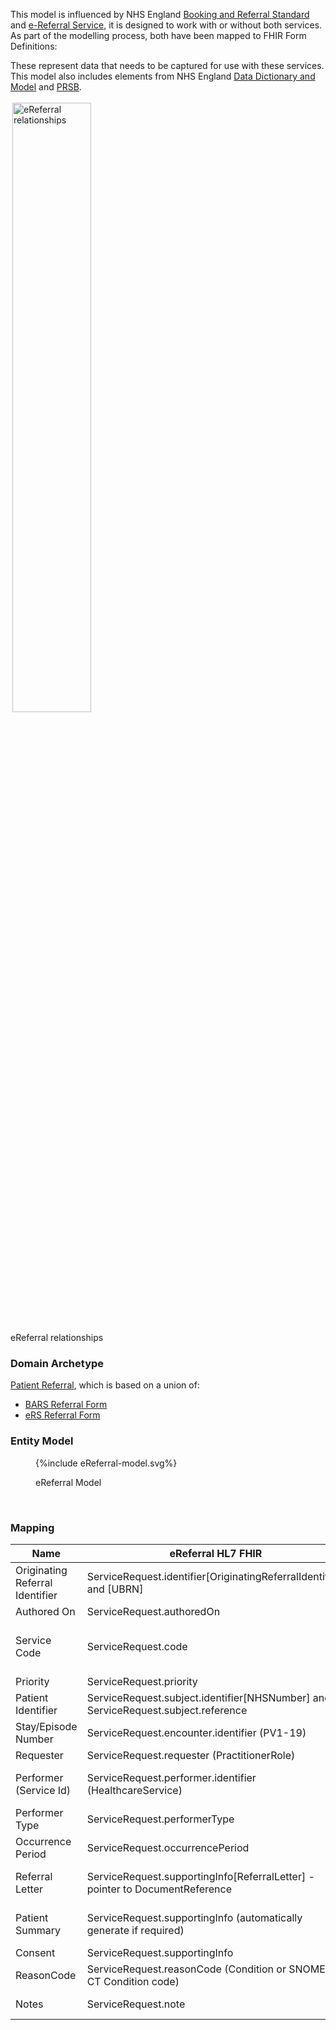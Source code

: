 
This model is influenced by NHS England [Booking and Referral Standard](https://digital.nhs.uk/services/booking-and-referral-standard) and [e-Referral Service](https://digital.nhs.uk/services/e-referral-service), it is designed to work with or without both services.
As part of the modelling process, both have been mapped to FHIR Form Definitions:



These represent data that needs to be captured for use with these services. This model also includes elements from NHS England [Data Dictionary and Model](https://www.datadictionary.nhs.uk/) and [PRSB](https://theprsb.org/standards/#). 

<img style="padding:3px;width:50%;" src="eRequesting relationship to other standards.drawio.png" alt="eReferral relationships"/>
<br clear="all">
<p class="figureTitle">eReferral relationships</p> 

### Domain Archetype

[Patient Referral](Questionnaire-PatientReferral.html), which is based on a union of: 

- [BARS Referral Form](Questionnaire-BARS-Referral-Form.html)
- [eRS Referral Form](Questionnaire-eRS-Referral-Request.html)

### Entity Model

<figure>
{%include eReferral-model.svg%}
<p id="fX.X.X.X-X" class="figureTitle">eReferral Model</p>
</figure>
<br clear="all">

### Mapping

| Name                            | eReferral HL7 FHIR                                                                   | BARS                                                                              | eRS                                          | REF_I12           | 
|---------------------------------|--------------------------------------------------------------------------------------|-----------------------------------------------------------------------------------|----------------------------------------------|-------------------|
| Originating Referral Identifier | ServiceRequest.identifier[OriginatingReferralIdentifier] and [UBRN]                  |                                                                                   | ServiceRequest.identifier[UBRN]              | RF1-6 and RF1-11  |
| Authored On                     | ServiceRequest.authoredOn                                                            |                                                                                   |                                              | RF1-7             |
| Service Code                    | ServiceRequest.code                                                                  | Task.code                                                                         |                                              | RF1-3 (or OBR-4?) |
| Priority                        | ServiceRequest.priority                                                              |                                                                                   |                                              | RF1-2             |
| Patient Identifier              | ServiceRequest.subject.identifier[NHSNumber] and/or ServiceRequest.subject.reference | ServiceRequest.subject.reference                                                  | ServiceRequest.subject.identifier[NHSNumber] | PID-3             | 
| Stay/Episode Number             | ServiceRequest.encounter.identifier (PV1-19)                                         | n/a - reference to clinical encounter required                                    | n/a                                          | PV1-19            |  
| Requester                       | ServiceRequest.requester (PractitionerRole)                                          | ServiceRequest.requester                                                          | ServiceRequest.requester (PractitionerRole)  | PV1               | 
| Performer (Service Id)          | ServiceRequest.performer.identifier (HealthcareService)                              | ServiceRequest.performer.reference (HealthcareService) \n Directory of Service Id | Relates to Service Search and eRS Service Id |                   | 
| Performer Type                  | ServiceRequest.performerType                                                         | n/a                                                                               | ServiceRequest.performerType (eRS Specialty) |                   |                   
| Occurrence Period               | ServiceRequest.occurrencePeriod                                                      | ServiceRequest.occurrencePeriod                                                   | n/a                                          | RF1-8             |                   
| Referral Letter                 | ServiceRequest.supportingInfo[ReferralLetter] - pointer to DocumentReference         | n/a                                                                               | ServiceRequest.supportingInfo                | OBX (type = ED)   |                   
| Patient Summary                 | ServiceRequest.supportingInfo (automatically generate if required)                   | n/a                                                                               | ServiceRequest.supportingInfo                | OBX (type = ED)   |                   
| Consent                         | ServiceRequest.supportingInfo                                                        | Consent                                                                           |                                              |                   |
| ReasonCode                      | ServiceRequest.reasonCode (Condition or SNOMED CT Condition code)                    | CarePlan.addresses (Condition)                                                    | n/a                                          | RF1-10            |                   
| Notes                           | ServiceRequest.note                                                                  | CarePlan.activity and Task.description                                            | n/a                                          | NTE               |                   
